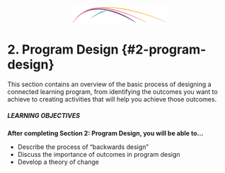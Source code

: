 <div style="text-align:center;"><img src="/assets/CL_Swoosh.png" alt="ConnectedLib: Helping librarians use digital media to make learning connections with youth"/></div>

# 2\. Program Design {#2-program-design}

This section contains an overview of the basic process of designing a connected learning program, from identifying the outcomes you want to achieve to creating activities that will help you achieve those outcomes.

<div class="table-format objectives"><span class="title"><h5>LEARNING OBJECTIVES</h5></span>
<b>After completing Section 2: Program Design, you will be able to...</b>
<ul><li>Describe the process of “backwards design”</li><li>Discuss the importance of outcomes in program design</li><li>Develop a theory of change</li></ul></div>
